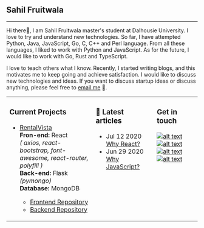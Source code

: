 ## Sahil Fruitwala
---
Hi there👋, I am Sahil Fruitwala master's student at Dalhousie University. I love to try and understand new technologies. So far, I have attempted Python, Java, JavaScript, Go, C, C++ and Perl language. From all these languages, I liked to work with Python and JavaScript. As for the future, I would like to work with Go, Rust and TypeScript. 

I love to teach others what I know. Recently, I started writing blogs, and this motivates me to keep going and achieve satisfaction. I would like to discuss new technologies and ideas. If you want to discuss startup ideas or discuss anything, please feel free to [email me](sahilfruitwala007@gmail.com) 💬.

<table><tr><td valign="top">

### Current Projects
<!-- recent_releases starts -->
* [RentalVista](https://rentalvista.herokuapp.com/)  
**Fron-end:** React  
*( axios, react-bootstrap, font-awesome, react-router, polyfill )*  
**Back-end:** Flask  *(pymongo)*  
**Database:** MongoDB 

  * [Frontend Repository](https://github.com/SahilFruitwala/rental-vista)
  * [Backend Repository](https://github.com/SahilFruitwala/rentalvista-backend)
</td><td valign="top">

### 📝 Latest articles
<!-- blog starts -->
* Jul 12 2020 [Why React?](https://medium.com/@SahilFruitwala/why-react-b28d9c4d7c36?source=friends_link&sk=250c00ec78f2941edeb8a25a1066a975) 
* Jun 29 2020 [Why JavaScript?](https://medium.com/@SahilFruitwala/why-javascript-e438ae40fbd9?source=friends_link&sk=1fd478b59cb305630b4713d8b50d393a) 
</td><td valign="top">

### Get in touch
<!-- tils starts -->
[![alt text][1.1]][1]
[![alt text][2.1]][2]
[![alt text][3.1]][3]
[![alt text][4.1]][4]

<!-- tils ends -->
</td></tr></table>

<!-- ### Current Projects
---

* [RentalVista](https://rentalvista.herokuapp.com/)  
**Fron-end:** React *(axios, react-bootstrap, font-awesome, react-router, polyfill)*  
**Back-end:** Flask  *(pymongo)*  
**Database:** MongoDB
[Repository](https://github.com/SahilFruitwala/rental-vista)

### 📝 Latest articles
---

* Jul 12 2020 [Why React?](https://medium.com/@SahilFruitwala/why-react-b28d9c4d7c36?source=friends_link&sk=250c00ec78f2941edeb8a25a1066a975) 
* Jun 29 2020 [Why JavaScript?](https://medium.com/@SahilFruitwala/why-javascript-e438ae40fbd9?source=friends_link&sk=1fd478b59cb305630b4713d8b50d393a) 

### Get in touch -->
<!-- --- -->
<!-- display the social media buttons in your README -->
<!--
[![alt text][1.1]][1]
[![alt text][2.1]][2]
[![alt text][3.1]][3]
[![alt text][4.1]][4]
-->

<!-- links to social media icons -->
<!-- no need to change these -->

<!-- icons with padding -->

[1.1]: https://img.icons8.com/color/42/000000/twitter.png (Twitter)
[2.1]: https://img.icons8.com/color/42/000000/linkedin.png (LinkedIn)
[3.1]: https://img.icons8.com/color/42/000000/medium-monogram.png (Medium)
[4.1]: https://img.icons8.com/material-sharp/42/000000/github.png (Github)

<!-- links to your social media accounts -->
<!-- update these accordingly -->

[1]: https://twitter.com/Sahil_Fruitwala
[2]: https://www.linkedin.com/in/sahilfruitwala/
[3]: https://medium.com/@SahilFruitwala
[4]: https://github.com/SahilFruitwala

<!-- Please don't remove this: Grab your social icons from https://github.com/carlsednaoui/gitsocial -->

<!--
**SahilFruitwala/SahilFruitwala** is a ✨ _special_ ✨ repository because its `README.md` (this file) appears on your GitHub profile.

Here are some ideas to get you started:

- 🔭 I’m currently working on ...
- 🌱 I’m currently learning ...
- 👯 I’m looking to collaborate on ...
- 🤔 I’m looking for help with ...
- 💬 Ask me about ...
- 📫 How to reach me: ...
- 😄 Pronouns: ...
- ⚡ Fun fact: ...
-->
